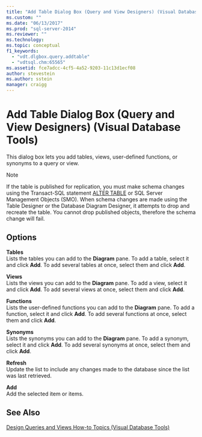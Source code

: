 ```yaml
---
title: "Add Table Dialog Box (Query and View Designers) (Visual Database Tools) | Microsoft Docs"
ms.custom: ""
ms.date: "06/13/2017"
ms.prod: "sql-server-2014"
ms.reviewer: ""
ms.technology:
ms.topic: conceptual
f1_keywords: 
  - "vdt.dlgbox.query.addtable"
  - "vdtsql.chm:65565"
ms.assetid: fce7adcc-4cf5-4a52-9203-11c13d1ecf08
author: stevestein
ms.author: sstein
manager: craigg
---
```

# Add Table Dialog Box (Query and View Designers) (Visual Database Tools)
  This dialog box lets you add tables, views, user-defined functions, or synonyms to a query or view.  
  
> [!NOTE]  
>  If the table is published for replication, you must make schema changes using the Transact-SQL statement [ALTER TABLE](/sql/t-sql/statements/alter-table-transact-sql) or SQL Server Management Objects (SMO). When schema changes are made using the Table Designer or the Database Diagram Designer, it attempts to drop and recreate the table. You cannot drop published objects, therefore the schema change will fail.  
  
## Options  
 **Tables**  
 Lists the tables you can add to the **Diagram** pane. To add a table, select it and click **Add**. To add several tables at once, select them and click **Add**.  
  
 **Views**  
 Lists the views you can add to the **Diagram** pane. To add a view, select it and click **Add**. To add several views at once, select them and click **Add**.  
  
 **Functions**  
 Lists the user-defined functions you can add to the **Diagram** pane. To add a function, select it and click **Add**. To add several functions at once, select them and click **Add**.  
  
 **Synonyms**  
 Lists the synonyms you can add to the **Diagram** pane. To add a synonym, select it and click **Add**. To add several synonyms at once, select them and click **Add**.  
  
 **Refresh**  
 Update the list to include any changes made to the database since the list was last retrieved.  
  
 **Add**  
 Add the selected item or items.  
  
## See Also  
 [Design Queries and Views How-to Topics &#40;Visual Database Tools&#41;](visual-database-tools.md)  
  
  
